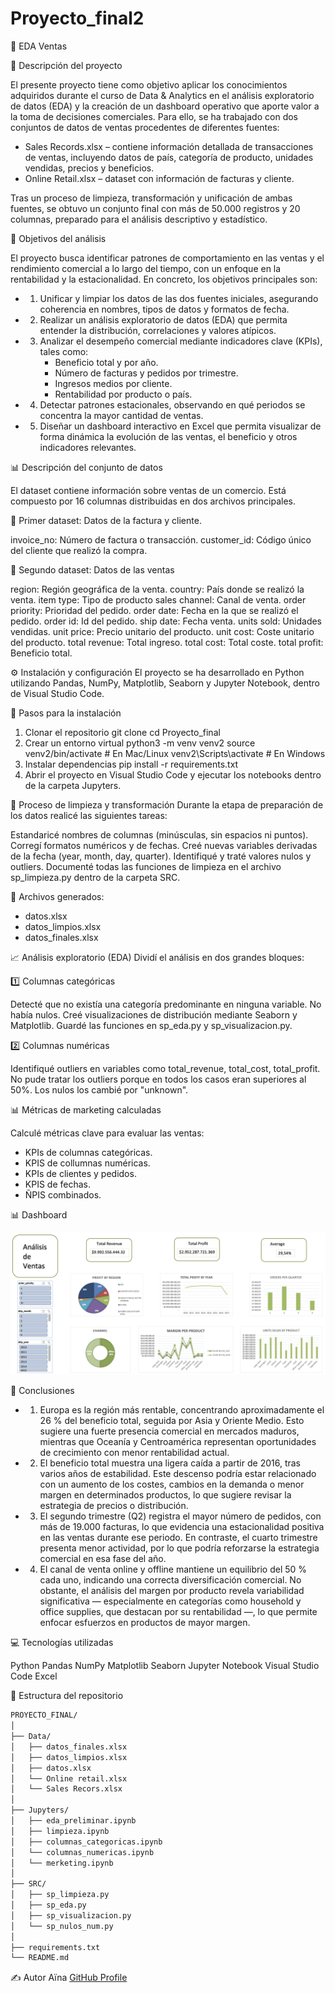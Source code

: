 # Proyecto_final2
🏦 EDA Ventas

📘 Descripción del proyecto

El presente proyecto tiene como objetivo aplicar los conocimientos adquiridos durante el curso de Data & Analytics en el análisis exploratorio de datos (EDA) y la creación de un dashboard operativo que aporte valor a la toma de decisiones comerciales.
Para ello, se ha trabajado con dos conjuntos de datos de ventas procedentes de diferentes fuentes:
- Sales Records.xlsx – contiene información detallada de transacciones de ventas, incluyendo datos de país, categoría de producto, unidades vendidas, precios y beneficios.
- Online Retail.xlsx – dataset con información de facturas y cliente.

Tras un proceso de limpieza, transformación y unificación de ambas fuentes, se obtuvo un conjunto final con más de 50.000 registros y 20 columnas, preparado para el análisis descriptivo y estadístico.

🎯 Objetivos del análisis

El proyecto busca identificar patrones de comportamiento en las ventas y el rendimiento comercial a lo largo del tiempo, con un enfoque en la rentabilidad y la estacionalidad.
En concreto, los objetivos principales son:
- 1. Unificar y limpiar los datos de las dos fuentes iniciales, asegurando coherencia en nombres, tipos de datos y formatos de fecha.
- 2. Realizar un análisis exploratorio de datos (EDA) que permita entender la distribución, correlaciones y valores atípicos.
- 3. Analizar el desempeño comercial mediante indicadores clave (KPIs), tales como:
      - Beneficio total y por año.
      - Número de facturas y pedidos por trimestre.
      - Ingresos medios por cliente.
      - Rentabilidad por producto o país.
- 4. Detectar patrones estacionales, observando en qué periodos se concentra la mayor cantidad de ventas.
- 5. Diseñar un dashboard interactivo en Excel que permita visualizar de forma dinámica la evolución de las ventas, el beneficio y otros indicadores relevantes.

📊 Descripción del conjunto de datos

El dataset contiene información sobre ventas de un comercio. Está compuesto por 16 columnas distribuidas en dos archivos principales.

🧩 Primer dataset: Datos de la factura y cliente.

invoice_no: Número de factura o transacción. 
customer_id: Código único del cliente que realizó la compra.

👥 Segundo dataset: Datos de las ventas

region: Región geográfica de la venta.
country: País donde se realizó la venta.
item type: Tipo de producto
sales channel: Canal de venta.
order priority: Prioridad del pedido.
order date: Fecha en la que se realizó el pedido.
order id: Id del pedido.
ship date: Fecha venta.
units sold: Unidades vendidas.
unit price: Precio unitario del producto.
unit cost: Coste unitario del producto.
total revenue: Total ingreso.
total cost: Total coste.
total profit: Beneficio total.

⚙️ Instalación y configuración El proyecto se ha desarrollado en Python utilizando Pandas, NumPy, Matplotlib, Seaborn y Jupyter Notebook, dentro de Visual Studio Code.

🔧 Pasos para la instalación

  1. Clonar el repositorio
  git clone 
  cd Proyecto_final
  2. Crear un entorno virtual
  python3 -m venv venv2
  source venv2/bin/activate   # En Mac/Linux
  venv2\Scripts\activate      # En Windows
  3. Instalar dependencias
  pip install -r requirements.txt
  4. Abrir el proyecto en Visual Studio Code y ejecutar los notebooks dentro de la carpeta Jupyters.

🧹 Proceso de limpieza y transformación Durante la etapa de preparación de los datos realicé las siguientes tareas:

Estandaricé nombres de columnas (minúsculas, sin espacios ni puntos).
Corregí formatos numéricos y de fechas.
Creé nuevas variables derivadas de la fecha (year, month, day, quarter).
Identifiqué y traté valores nulos y outliers.
Documenté todas las funciones de limpieza en el archivo sp_limpieza.py dentro de la carpeta SRC.

📁 Archivos generados: 
- datos.xlsx
- datos_limpios.xlsx
- datos_finales.xlsx

📈 Análisis exploratorio (EDA) Dividí el análisis en dos grandes bloques:

1️⃣ Columnas categóricas

Detecté que no existía una categoría predominante en ninguna variable.
No había nulos.
Creé visualizaciones de distribución mediante Seaborn y Matplotlib.
Guardé las funciones en sp_eda.py y sp_visualizacion.py.

2️⃣ Columnas numéricas

Identifiqué outliers en variables como total_revenue, total_cost, total_profit.
No pude tratar los outliers porque en todos los casos eran superiores al 50%.
Los nulos los cambié por "unknown".

📊 Métricas de marketing calculadas

Calculé métricas clave para evaluar las ventas:

- KPIs de columnas categóricas.
- KPIS de collumnas numéricas.
- KPIs de clientes y pedidos.
- KPIS de fechas.
- ÑPIS combinados.

📊 Dashboard


<div style="text-align: center;">
   <img src="Dashboard.png" alt="Esquema" />
   </div>


🧭 Conclusiones 

- 1. Europa es la región más rentable, concentrando aproximadamente el 26 % del beneficio total, seguida por Asia y Oriente Medio. Esto sugiere una fuerte presencia comercial en mercados maduros, mientras que Oceanía y Centroamérica representan oportunidades de crecimiento con menor rentabilidad actual.
- 2. El beneficio total muestra una ligera caída a partir de 2016, tras varios años de estabilidad. Este descenso podría estar relacionado con un aumento de los costes, cambios en la demanda o menor margen en determinados productos, lo que sugiere revisar la estrategia de precios o distribución.
- 3. El segundo trimestre (Q2) registra el mayor número de pedidos, con más de 19.000 facturas, lo que evidencia una estacionalidad positiva en las ventas durante ese periodo. En contraste, el cuarto trimestre presenta menor actividad, por lo que podría reforzarse la estrategia comercial en esa fase del año.
- 4. El canal de venta online y offline mantiene un equilibrio del 50 % cada uno, indicando una correcta diversificación comercial. No obstante, el análisis del margen por producto revela variabilidad significativa — especialmente en categorías como household y office supplies, que destacan por su rentabilidad —, lo que permite enfocar esfuerzos en productos de mayor margen.

💻 Tecnologías utilizadas

Python
Pandas
NumPy
Matplotlib
Seaborn
Jupyter Notebook
Visual Studio Code
Excel

🧩 Estructura del repositorio

```bash
PROYECTO_FINAL/
│
├── Data/
│   ├── datos_finales.xlsx
│   ├── datos_limpios.xlsx
│   ├── datos.xlsx
│   └── Online retail.xlsx
│   └── Sales Recors.xlsx
│
├── Jupyters/
│   ├── eda_preliminar.ipynb
│   ├── limpieza.ipynb
│   ├── columnas_categoricas.ipynb
│   └── columnas_numericas.ipynb
│   └── merketing.ipynb
│
├── SRC/
│   ├── sp_limpieza.py
│   ├── sp_eda.py
│   ├── sp_visualizacion.py
│   └── sp_nulos_num.py
│
├── requirements.txt
└── README.md
```
✍️ Autor
 Aïna [GitHub Profile](https://github.com/Ainamg)
